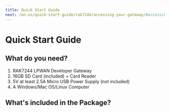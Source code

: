 ```yaml
---
title: Quick Start Guide
next: /en-us/quick-start-guide/rak7244/accessing-your-gateway/#accessing-your-gateway
---
```


# Quick Start Guide

<rk-img
  src="/assets/images/quick-start-guide/rak7244/2.quickstart/rak7244_overview2.jpg"
  width="100%"
  figure-number="1"
  caption="RAK7244 Product Overview"
/>

## What do you need?
1. RAK7244 LPWAN Developer Gateway
2. 16GB SD Card (included) + Card Reader
3. 5V at least 2.5A Micro USB Power Supply (not included)
4. A Windows/Mac OS/Linux Computer

<rk-btn
  src="https://store.rakwireless.com/products/rak7244-developer-lorawan-gateway"
  label="Buy a RAK7244 LPWAN Developer Gateway"
  _blank
/>

## What's included in the Package?

<rk-img
  src="/assets/images/quick-start-guide/rak7244/2.quickstart/package.jpg"
  width="100%"
  figure-number="2"
  caption="RAK7244 Package Contents"
/>